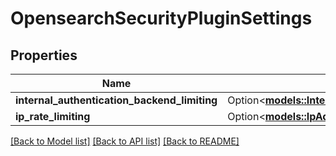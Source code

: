 # OpensearchSecurityPluginSettings

## Properties

Name | Type | Description | Notes
------------ | ------------- | ------------- | -------------
**internal_authentication_backend_limiting** | Option<[**models::InternalAuthenticationBackendLimiting**](Internal_Authentication_Backend_Limiting.md)> |  | [optional]
**ip_rate_limiting** | Option<[**models::IpAddressRateLimitingSettings**](IP_address_rate_limiting_settings.md)> |  | [optional]

[[Back to Model list]](../README.md#documentation-for-models) [[Back to API list]](../README.md#documentation-for-api-endpoints) [[Back to README]](../README.md)


